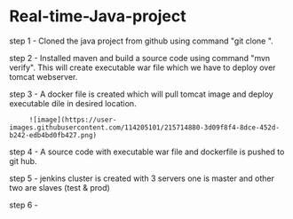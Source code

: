 # Real-time-Java-project
step 1 - Cloned the java project from github using command "git clone <repo link>".
         
step 2 - Installed maven and build a source code using command "mvn verify". This will create executable war file which we have to deploy over tomcat webserver.
         
step 3 - A docker file is created which will pull tomcat image and deploy executable dile in desired location.
         
         ![image](https://user-images.githubusercontent.com/114205101/215714880-3d09f8f4-8dce-452d-b242-edb4bd0fb427.png)

        
         
step 4 - A source code with executable war file and dockerfile is pushed to git hub.
         
step 5 - jenkins cluster is created with 3 servers one is master and other two are slaves (test & prod)
         
step 6 -          
